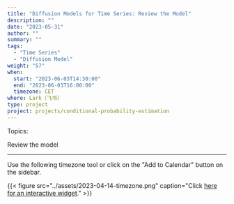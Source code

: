 ```yaml
---
title: "Diffusion Models for Time Series: Review the Model"
description: ""
date: "2023-05-31"
author: ""
summary: ""
tags:
  - "Time Series"
  - "Diffusion Model"
weight: "57"
when:
  start: "2023-06-03T14:30:00"
  end: "2023-06-03T16:00:00"
  timezone: CET
where: Lark（飞书）
type: project
project: projects/conditional-probability-estimation
---
```


Topics:

Review the model

---

Use the following timezone tool or click on the "Add to Calendar" button on the sidebar.

{{< figure src="../assets/2023-04-14-timezone.png" caption="Click [here for an interactive widget](https://www.worldtimebuddy.com/?qm=1&lid=2950159,1816670,5,8&h=1816670&date=2023-4-14&sln=20.5-22&hf=0)." >}}



